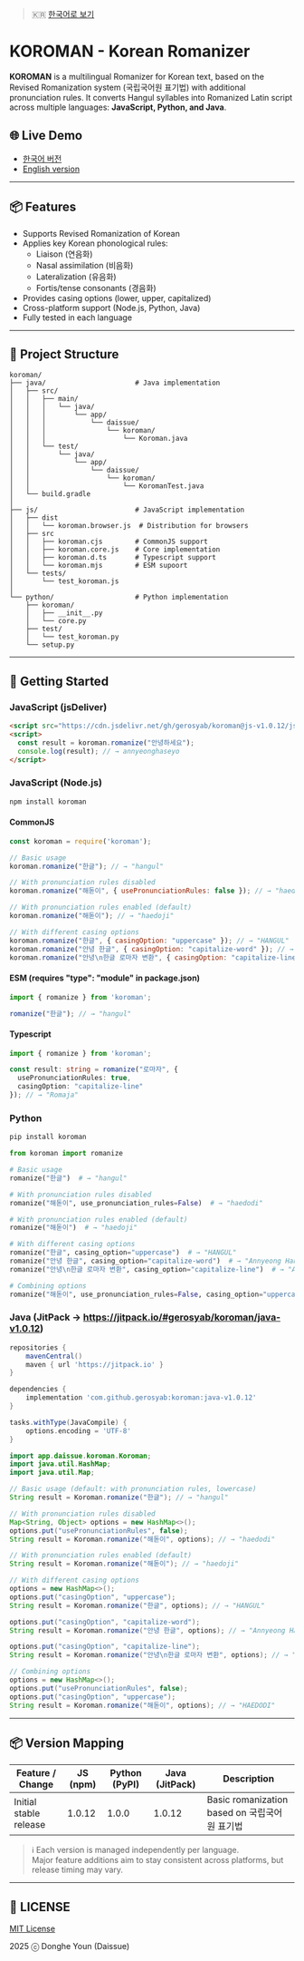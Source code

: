 > 🇰🇷 [한국어로 보기](./README.ko.md)

# KOROMAN - Korean Romanizer

**KOROMAN** is a multilingual Romanizer for Korean text, based on the Revised Romanization system (국립국어원 표기법) with additional pronunciation rules. It converts Hangul syllables into Romanized Latin script across multiple languages: **JavaScript, Python, and Java**.

## 🌐 Live Demo
- [한국어 버전](https://daissue.app/romanizer)
- [English version](https://daissue.app/en/romanizer)

---

## 📦 Features
- Supports Revised Romanization of Korean
- Applies key Korean phonological rules:
  - Liaison (연음화)
  - Nasal assimilation (비음화)
  - Lateralization (유음화)
  - Fortis/tense consonants (경음화)
- Provides casing options (lower, upper, capitalized)
- Cross-platform support (Node.js, Python, Java)
- Fully tested in each language

---

## 📁 Project Structure
```
koroman/
├── java/                      # Java implementation
│   ├── src/
│   │   ├── main/
│   │   │   └── java/
│   │   │       └── app/
│   │   │           └── daissue/
│   │   │               └── koroman/
│   │   │                   └── Koroman.java
│   │   └── test/
│   │       └── java/
│   │           └── app/
│   │               └── daissue/
│   │                   └── koroman/
│   │                       └── KoromanTest.java
│   └── build.gradle
│
├── js/                        # JavaScript implementation
│   ├── dist                   
│   │   └── koroman.browser.js  # Distribution for browsers
│   ├── src    
│   │   ├── koroman.cjs        # CommonJS support
│   │   ├── koroman.core.js    # Core implementation
│   │   ├── koroman.d.ts       # Typescript support
│   │   └── koroman.mjs        # ESM supoort
│   └── tests/
│       └── test_koroman.js
│
└── python/                    # Python implementation
    ├── koroman/              
    │   ├── __init__.py       
    │   └── core.py           
    ├── test/                          
    │   └── test_koroman.py
    └── setup.py
```

---

## 🚀 Getting Started

### JavaScript (jsDeliver)
```html
<script src="https://cdn.jsdelivr.net/gh/gerosyab/koroman@js-v1.0.12/js/dist/koroman.browser.js"></script>
<script>
  const result = koroman.romanize("안녕하세요");
  console.log(result); // → annyeonghaseyo
</script>
```
### JavaScript (Node.js)
```bash
npm install koroman
```
#### CommonJS
```js
const koroman = require('koroman');

// Basic usage
koroman.romanize("한글"); // → "hangul"

// With pronunciation rules disabled
koroman.romanize("해돋이", { usePronunciationRules: false }); // → "haedodi"

// With pronunciation rules enabled (default)
koroman.romanize("해돋이"); // → "haedoji"

// With different casing options
koroman.romanize("한글", { casingOption: "uppercase" }); // → "HANGUL"
koroman.romanize("안녕 한글", { casingOption: "capitalize-word" }); // → "Annyeong hangeul"
koroman.romanize("안녕\n한글 로마자 변환", { casingOption: "capitalize-line" }); // → "Annyeong\nHangeul Romaja Byeonhwan"
```
#### ESM (requires "type": "module" in package.json)
```js
import { romanize } from 'koroman';

romanize("한글"); // → "hangul"

```
#### Typescript
```ts
import { romanize } from 'koroman';

const result: string = romanize("로마자", {
  usePronunciationRules: true,
  casingOption: "capitalize-line"
}); // → "Romaja"
```
### Python
```bash
pip install koroman
```
```python
from koroman import romanize

# Basic usage
romanize("한글")  # → "hangul"

# With pronunciation rules disabled
romanize("해돋이", use_pronunciation_rules=False)  # → "haedodi"

# With pronunciation rules enabled (default)
romanize("해돋이")  # → "haedoji"

# With different casing options
romanize("한글", casing_option="uppercase")  # → "HANGUL"
romanize("안녕 한글", casing_option="capitalize-word")  # → "Annyeong Hangeul"
romanize("안녕\n한글 로마자 변환", casing_option="capitalize-line")  # → "Annyeong\nHangeul Romaja Byeonhwan"

# Combining options
romanize("해돋이", use_pronunciation_rules=False, casing_option="uppercase")  # → "HAEDODI"
```

### Java (JitPack -> https://jitpack.io/#gerosyab/koroman/java-v1.0.12)
```gradle
repositories {
    mavenCentral()
    maven { url 'https://jitpack.io' }
}

dependencies {
    implementation 'com.github.gerosyab:koroman:java-v1.0.12'
}

tasks.withType(JavaCompile) {
    options.encoding = 'UTF-8'
}
```
```java
import app.daissue.koroman.Koroman;
import java.util.HashMap;
import java.util.Map;

// Basic usage (default: with pronunciation rules, lowercase)
String result = Koroman.romanize("한글"); // → "hangul"

// With pronunciation rules disabled
Map<String, Object> options = new HashMap<>();
options.put("usePronunciationRules", false);
String result = Koroman.romanize("해돋이", options); // → "haedodi"

// With pronunciation rules enabled (default)
String result = Koroman.romanize("해돋이"); // → "haedoji"

// With different casing options
options = new HashMap<>();
options.put("casingOption", "uppercase");
String result = Koroman.romanize("한글", options); // → "HANGUL"

options.put("casingOption", "capitalize-word");
String result = Koroman.romanize("안녕 한글", options); // → "Annyeong Hangeul"

options.put("casingOption", "capitalize-line");
String result = Koroman.romanize("안녕\n한글 로마자 변환", options); // → "Annyeong\nHangeul Romaja Byeonhwan"

// Combining options
options = new HashMap<>();
options.put("usePronunciationRules", false);
options.put("casingOption", "uppercase");
String result = Koroman.romanize("해돋이", options); // → "HAEDODI"
```
---

## 📦 Version Mapping

| Feature / Change                 | JS (npm)  | Python (PyPI)  | Java (JitPack) | Description                                 |
|----------------------------------|-----------|----------------|----------------|---------------------------------------------|
| Initial stable release           | 1.0.12    | 1.0.0          | 1.0.12          | Basic romanization based on 국립국어원 표기법  |

> ℹ️ Each version is managed independently per language.  
> Major feature additions aim to stay consistent across platforms, but release timing may vary.
---

## 📜 LICENSE
[MIT License](LICENSE)

2025 ⓒ Donghe Youn (Daissue)


